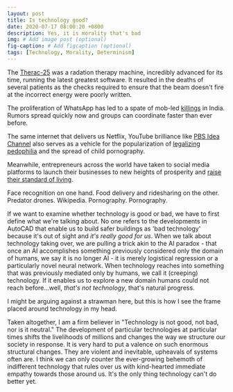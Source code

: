 ```yaml
---
layout: post
title: Is technology good?
date: 2020-07-17 08:00:20 +0800
description: Yes, it is morality that's bad
img: # Add image post (optional)
fig-caption: # Add figcaption (optional)
tags: [Technology, Morality, Determinism]
---
```


The [Therac-25](https://en.wikipedia.org/wiki/Therac-25) was a radation therapy machine, incredibly advanced for its time, running the latest greatest software. It resulted in the deaths of several patients as the checks required to ensure that the beam doesn't fire at the incorrect energy were poorly written.

The proliferation of WhatsApp has led to a spate of mob-led [killings](https://en.wikipedia.org/wiki/Indian_WhatsApp_lynchings) in India. Rumors spread quickly now and groups can coordinate faster than ever before.

The same internet that delivers us Netflix, YouTube brilliance like [PBS Idea Channel](https://www.youtube.com/user/pbsideachannel) also serves as a vehicle for the popularization of [legalizing pedophilia](https://www.nytimes.com/2006/08/21/technology/21pedo.html) and the spread of child pornography.

Meanwhile, entrepreneurs across the world have taken to social media platforms to launch their businesses to new heights of prosperity and [raise their standard of living](https://www.vice.com/en_us/article/kbzb4y/the-rest-of-the-world-is-better-at-making-money-off-the-internet).

Face recognition on one hand. Food delivery and ridesharing on the other.
Predator drones. Wikipedia.
Pornography. Pornography.

If we want to examine whether technology is good or bad, we have to first define what we're talking about. No one refers to the developments in AutoCAD that enable us to build safer buildings as 'bad technology' because it's out of sight and _it's really good for us_. When we talk about technology taking over, we are pulling a trick akin to the AI paradox - that once an AI accomplishes something previously considered only the domain of humans, we say it is no longer AI - it is merely logistical regression or a particularly novel neural network. When technology reaches into something that was previously mediated only by humans, we call it (creeping) technology. If it enables us to explore a new domain humans could not reach before...well, _that's not technology_, that's natural progress.

I might be arguing against a strawman here, but this is how I see the frame placed around technology in my head.

Taken altogether, I am a firm believer in "Technology is not good, not bad, nor is it neutral." The development of particular technologies at particular times shifts the livelihoods of millions and changes the way we structure our society in response. It is very hard to put a valence on such enormous structural changes. They are violent and inevitable, upheavals of systems often are. I think we can only counter the ever-growing behemoth of indifferent technology that rules over us with kind-hearted immediate empathy towards those around us. It's the only thing technology can't do better yet.
